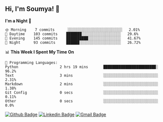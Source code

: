 ## Hi, I'm Soumya! 👋

<!--START_SECTION:waka-->
**I'm a Night 🦉** 

```text
🌞 Morning    7 commits      ░░░░░░░░░░░░░░░░░░░░░░░░░   2.01% 
🌆 Daytime    103 commits    ███████░░░░░░░░░░░░░░░░░░   29.6% 
🌃 Evening    145 commits    ██████████░░░░░░░░░░░░░░░   41.67% 
🌙 Night      93 commits     ██████░░░░░░░░░░░░░░░░░░░   26.72%

```


📊 **This Week I Spent My Time On** 

```text
💬 Programming Languages: 
Python                   2 hrs 19 mins       ████████████████████████░   96.2% 
Text                     3 mins              ░░░░░░░░░░░░░░░░░░░░░░░░░   2.31% 
Markdown                 2 mins              ░░░░░░░░░░░░░░░░░░░░░░░░░   1.38% 
Git Config               0 secs              ░░░░░░░░░░░░░░░░░░░░░░░░░   0.11% 
Other                    0 secs              ░░░░░░░░░░░░░░░░░░░░░░░░░   0.0%

```


<!--END_SECTION:waka-->

[![Github Badge](https://img.shields.io/badge/-rubyruins-grey?style=for-the-badge&logo=github&logoColor=white&link=https://github.com/rubyruins/)](https://www.github.com/rubyruins/) 
[![Linkedin Badge](https://img.shields.io/badge/-Soumya%20Parekh-0072b1?style=for-the-badge&logo=Linkedin&logoColor=white&link=https://www.linkedin.com/in/Soumya-Parekh/)](https://www.linkedin.com/in/Soumya-Parekh/) 
[![Gmail Badge](https://img.shields.io/badge/-soumya.parekh@somaiya.edu-c14438?style=for-the-badge&logo=Gmail&logoColor=white&link=mailto:soumya.parekh@somaiya.edu)](mailto:soumya.parekh@somaiya.edu) 
